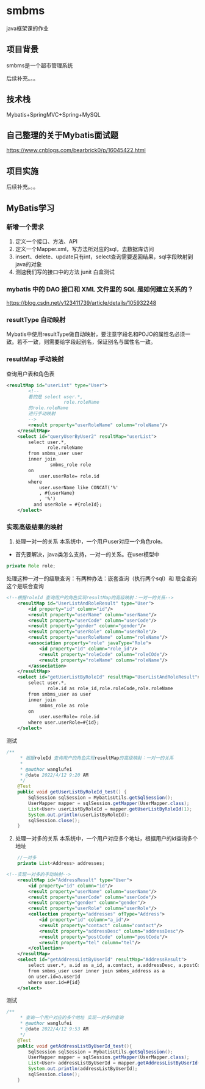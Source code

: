 # smbms
java框架课的作业

## 项目背景

smbms是一个超市管理系统

后续补充。。。

## 技术栈

Mybatis+SpringMVC+Spring+MySQL

## 自己整理的关于Mybatis面试题

https://www.cnblogs.com/bearbrick0/p/16045422.html

## 项目实施

后续补充。。。

## MyBatis学习
### 新增一个需求 
1. 定义一个接口、方法、API
2. 定义一个Mapper.xml，写方法所对应的sql，去数据库访问
3. insert、delete、update只有int，select查询需要返回结果，sql字段映射到java的对象
4. 测速我们写的接口中的方法 junit 白盒测试

### mybatis 中的 DAO 接口和 XML 文件里的 SQL 是如何建立关系的？
https://blog.csdn.net/v123411739/article/details/105932248


### resultType 自动映射
Mybatis中使用resultType做自动映射，要注意字段名和POJO的属性名必须一致。若不一致，则需要给字段起别名，保证别名与属性名一致。

### resultMap 手动映射
查询用户表和角色表
```xml
<resultMap id="userList" type="User">
        <!--
        看的是 select user.*,
                     role.roleName
        的role.roleName 
        进行手动映射
        -->
        <result property="userRoleName" column="roleName"/>
    </resultMap>
    <select id="queryUserByUser2" resultMap="userList">
        select user.*,
               role.roleName
        from smbms_user user
        inner join
                smbms_role role
        on
            user.userRole= role.id
        where
            user.userName like CONCAT('%'
            , #{userName}
            , '%')
          and userRole = #{roleId};
    </select>
```
### 实现高级结果的映射
1. 处理一对一的关系
本系统中，一个用户user对应一个角色role。
- 首先要解决，java类怎么支持，一对一的关系。在user模型中
```java
private Role role;
```
处理这种一对一的级联查询：有两种办法：嵌套查询（执行两个sql）和  联合查询
这个是联合查询
```xml
<!--根据roleId 查询用户的角色实现resultMap的高级映射：一对一的关系-->
    <resultMap id="UserListAndRoleResult" type="User">
        <id property="id" column="id"/>
        <result property="userName" column="userName"/>
        <result property="userCode" column="userCode"/>
        <result property="gender" column="gender"/>
        <result property="userRole" column="userRole"/>
        <result property="userRoleName" column="roleName"/>
        <association property="role" javaType="Role">
            <id property="id" column="role_id"/>
            <result property="roleCode" column="roleCOde"/>
            <result property="roleName" column="roleName"/>
        </association>
    </resultMap>
    <select id="getUserListByRoleId" resultMap="UserListAndRoleResult">
        select user.*,
               role.id as role_id,role.roleCode,role.roleName
        from smbms_user as user
        inner join
            smbms_role as role
        on
            user.userRole= role.id
        where user.userRole=#{id};
    </select>
```
测试
```java
/**
     * 根据roleId 查询用户的角色实现resultMap的高级映射：一对一的关系
     *
     * @author wanglufei
     * @date 2022/4/12 9:20 AM
     */
    @Test
    public void getUserListByRoleId_test() {
        SqlSession sqlSession = MybatisUtils.getSqlSession();
        UserMapper mapper = sqlSession.getMapper(UserMapper.class);
        List<User> userListByRoleId = mapper.getUserListByRoleId(1);
        System.out.println(userListByRoleId);
        sqlSession.close();
    }
```



2. 处理一对多的关系
本系统中，一个用户对应多个地址，根据用户的id查询多个地址

```java
    //一对多
    private List<Address> addresses;
```

```xml
<!--实现一对多的手动映射-->
    <resultMap id="AddressResult" type="User">
        <id property="id" column="id"/>
        <result property="userName" column="userName"/>
        <result property="userCode" column="userCode"/>
        <result property="gender" column="gender"/>
        <result property="userRole" column="userRole"/>
        <collection property="addresses" ofType="Address">
            <id property="id" column="a_id"/>
            <result property="contact" column="contact"/>
            <result property="addressDesc" column="addressDesc"/>
            <result property="postCode" column="postCode"/>
            <result property="tel" column="tel"/>
        </collection>
    </resultMap>
    <select id="getAddressListByUserId" resultMap="AddressResult">
        select user.*, a.id as a_id, a.contact, a.addressDesc, a.postCode, a.tel
        from smbms_user user inner join smbms_address as a
        on user.id=a.userId
        where user.id=#{id}
    </select>
```
测试
```java
/**
     * 查询一个用户对应的多个地址 实现一对多的查询
     * @author wanglufei
     * @date 2022/4/12 9:53 AM
     */
    @Test
    public void getAddressListByUserId_test(){
        SqlSession sqlSession = MybatisUtils.getSqlSession();
        UserMapper mapper = sqlSession.getMapper(UserMapper.class);
        List<User> addressListByUserId = mapper.getAddressListByUserId(1);
        System.out.println(addressListByUserId);
        sqlSession.close();
    }
```






